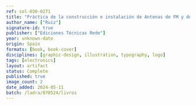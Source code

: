 ```yaml
---
ref: sol-030-0271
title: "Práctica de la construcción e instalación de Antenas de FM y de TV"
author_name: ["Ruiz"]
signature-id: true
publisher: ["Ediciones Técnicas Rede"]
year: unknown-date
origin: Spain
formats: [book, book-cover]
disciplines: [graphic-design, illustration, typography, logo]
tags: [electronics]
layout: artifact
status: Complete
published: true
image_count: 2
date_added: 2024-05-11
batch: /ladra/070524/livros
---
```

